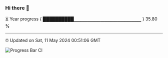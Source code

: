 ### Hi there 👋

⏳ Year progress { ██████████▁▁▁▁▁▁▁▁▁▁▁▁▁▁▁▁▁▁▁▁ } 35.80 %

---

⏰ Updated on Sat, 11 May 2024 00:51:06 GMT

![Progress Bar CI](https://github.com/liununu/liununu/workflows/Progress%20Bar%20CI/badge.svg)
